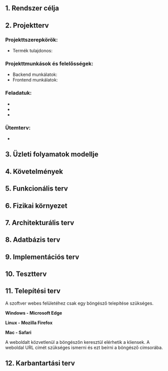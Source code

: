 ## 1. Rendszer célja



## 2. Projektterv

### Projekttszerepkörök:
  * Termék tulajdonos: 
### Projekttmunkások és felelősségek:
  * Backend munkálatok: 
  * Frontend munkálatok: 

### Feladatuk: 
- 
- 
- 

### Ütemterv:
 - 

 ## 3. Üzleti folyamatok modellje


 ## 4. Követelmények


  ## 5. Funkcionális terv

  
## 6. Fizikai környezet



## 7. Architekturális terv



## 8. Adatbázis terv



## 9. Implementációs terv



## 10. Tesztterv



## 11. Telepítési terv

A szoftver webes felületéhez csak egy böngésző telepítése szükséges.

**Windows - Microsoft Edge**

**Linux - Mozilla Firefox**

**Mac - Safari**

A weboldalt közvetlenül a böngészőn keresztül elérhetik a kliensek. A weboldal URL címét szükséges ismerni és ezt beírni a böngésző címsorába.

## 12. Karbantartási terv





